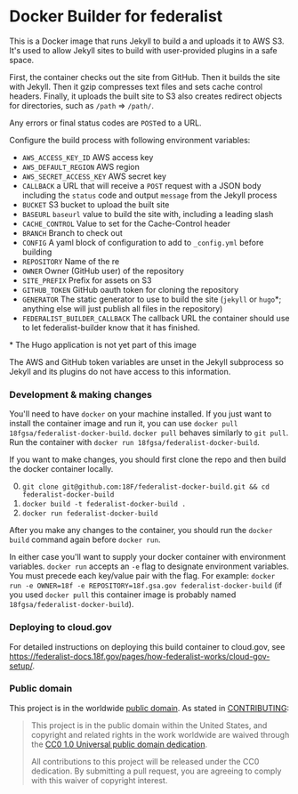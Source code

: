 # Docker Builder for federalist

This is a Docker image that runs Jekyll to build a and uploads it to AWS S3. It's used to allow Jekyll sites to build with user-provided plugins in a safe space.

First, the container checks out the site from GitHub. Then it builds the site with Jekyll. Then it gzip compresses text files and sets cache control headers. Finally, it uploads the built site to S3 also creates redirect objects for directories, such as `/path` => `/path/`.

Any errors or final status codes are `POST`ed to a URL.

Configure the build process with following environment variables:

- `AWS_ACCESS_KEY_ID` AWS access key
- `AWS_DEFAULT_REGION` AWS region
- `AWS_SECRET_ACCESS_KEY` AWS secret key
- `CALLBACK` a URL that will receive a `POST` request with a JSON body including the `status` code and output `message` from the Jekyll process
- `BUCKET` S3 bucket to upload the built site
- `BASEURL` `baseurl` value to build the site with, including a leading slash
- `CACHE_CONTROL` Value to set for the Cache-Control header
- `BRANCH` Branch to check out
- `CONFIG` A yaml block of configuration to add to `_config.yml` before building
- `REPOSITORY` Name of the re
- `OWNER` Owner (GitHub user) of the repository
- `SITE_PREFIX` Prefix for assets on S3
- `GITHUB_TOKEN` GitHub oauth token for cloning the repository
- `GENERATOR` The static generator to use to build the site (`jekyll` or `hugo`\*; anything else will just publish all files in the repository)
- `FEDERALIST_BUILDER_CALLBACK` The callback URL the container should use to let federalist-builder know that it has finished.

\* The Hugo application is not yet part of this image

The AWS and GitHub token variables are unset in the Jekyll subprocess so Jekyll and its plugins do not have access to this information.

### Development & making changes

You'll need to have `docker` on your machine installed. If you just want to install the container image and run it, you can use `docker pull 18fgsa/federalist-docker-build`. `docker pull` behaves similarly to `git pull`. Run the container with `docker run 18fgsa/federalist-docker-build`.

If you want to make changes, you should first clone the repo and then build the docker container locally.

0. `git clone git@github.com:18F/federalist-docker-build.git && cd federalist-docker-build`
0. `docker build -t federalist-docker-build .`
0. `docker run federalist-docker-build`

After you make any changes to the container, you should run the `docker build` command again before `docker run`.

In either case you'll want to supply your docker container with environment variables. `docker run` accepts an `-e` flag to designate environment variables. You must precede each key/value pair with the flag. For example:
`docker run -e OWNER=18f -e REPOSITORY=18f.gsa.gov federalist-docker-build` (if you used `docker pull` this container image is probably named `18fgsa/federalist-docker-build`).

### Deploying to cloud.gov

For detailed instructions on deploying this build container to cloud.gov, see https://federalist-docs.18f.gov/pages/how-federalist-works/cloud-gov-setup/.

### Public domain

This project is in the worldwide [public domain](LICENSE.md). As stated in [CONTRIBUTING](CONTRIBUTING.md):

> This project is in the public domain within the United States, and copyright and related rights in the work worldwide are waived through the [CC0 1.0 Universal public domain dedication](https://creativecommons.org/publicdomain/zero/1.0/).
>
> All contributions to this project will be released under the CC0 dedication. By submitting a pull request, you are agreeing to comply with this waiver of copyright interest.
